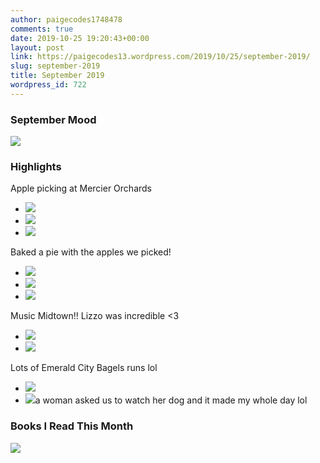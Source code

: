 ```yaml
---
author: paigecodes1748478
comments: true
date: 2019-10-25 19:20:43+00:00
layout: post
link: https://paigecodes13.wordpress.com/2019/10/25/september-2019/
slug: september-2019
title: September 2019
wordpress_id: 722
---
```





### September Mood





![](https://paigecodes13.files.wordpress.com/2019/10/tumblr_pkpge9bblz1rr19xt_540.jpg?w=540)





### Highlights 







Apple picking at Mercier Orchards







  * ![](https://paigecodes13.files.wordpress.com/2019/10/img_1437.jpg?w=768)
  * ![](https://paigecodes13.files.wordpress.com/2019/10/31405c61-01c6-441c-ad96-e724989c0c57.jpg?w=768)
  * ![](https://paigecodes13.files.wordpress.com/2019/10/img_1364.jpg?w=768)






Baked a pie with the apples we picked!







  * ![](https://paigecodes13.files.wordpress.com/2019/10/img_1571.jpg?w=768)
  * ![](https://paigecodes13.files.wordpress.com/2019/10/img_1575.jpg?w=768)
  * ![](https://paigecodes13.files.wordpress.com/2019/10/img_1578.jpg?w=768)






Music Midtown!! Lizzo was incredible <3 







  * ![](https://paigecodes13.files.wordpress.com/2019/10/cff32dc2-bc6d-42ae-9aa1-a7b6b3f895ee.jpg?w=671)
  * ![](https://paigecodes13.files.wordpress.com/2019/10/img_1555.jpg?w=768)






Lots of Emerald City Bagels runs lol 







  * ![](https://paigecodes13.files.wordpress.com/2019/10/img_1502.jpg?w=768)
  * ![](https://paigecodes13.files.wordpress.com/2019/10/img_0908.jpg?w=768)a woman asked us to watch her dog and it made my whole day lol






### Books I Read This Month





![](https://paigecodes13.files.wordpress.com/2019/10/71x4baxyxvl.jpg?w=674)


